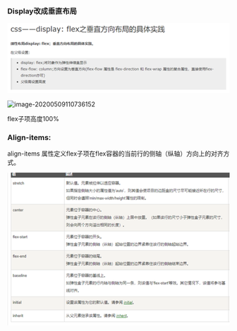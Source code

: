 ### Display改成垂直布局

![image-20200509110731462](../Img/image-20200509110731462.png)

![image-20200509110736152](C:\Users\yanyu\AppData\Roaming\Typora\typora-user-images\image-20200509110736152.png)

 flex子项高度100%

### Align-items:

align-items 属性定义flex子项在flex容器的当前行的侧轴（纵轴）方向上的对齐方式。

![image-20200509110833959](../Img/image-20200509110833959.png)

